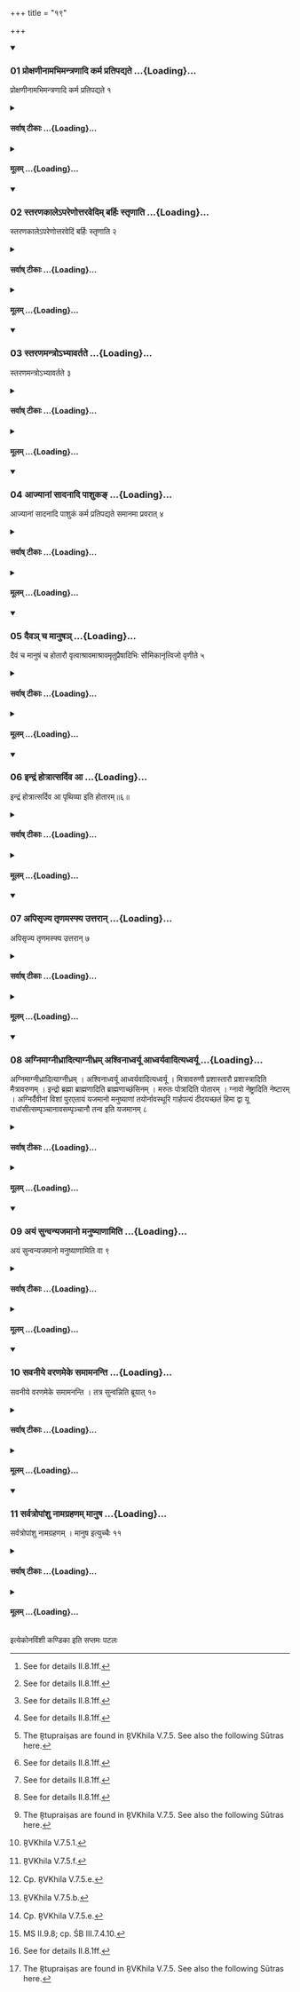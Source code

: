 +++
title = "१९"

+++

<div class="js_include" includetitle="true" newlevelforh1="3" unfilled url="/vedAH_yajuH/taittirIyam/sUtram/ApastambaH/shrautam/vishvAsa-prastutiH/11/19/01_proxaNInAmabhimantraNAdi_karma_pratipadyate.md">
<details open><summary><h3>01 प्रोक्षणीनामभिमन्त्रणादि कर्म प्रतिपद्यते ...{Loading}...</h3></summary>

प्रोक्षणीनामभिमन्त्रणादि कर्म प्रतिपद्यते १
</details>
</div>
<div class="js_include collapsed" newlevelforh1="4" title="सर्वाष् टीकाः" unfilled url="/vedAH_yajuH/taittirIyam/sUtram/ApastambaH/shrautam/sarvASh_TIkAH/11/19/01_proxaNInAmabhimantraNAdi_karma_pratipadyate.md">
<details><summary><h4>सर्वाष् टीकाः ...{Loading}...</h4></summary>
<details><summary>थिते</summary>

1. (The Adhvaryu) starts the work beginning with addressing the sprinkling water.[^1]   

[^1]: See for details II.8.1ff.   
</details>
</details>
</div>
<div class="js_include collapsed" newlevelforh1="4" title="मूलम्" unfilled url="/vedAH_yajuH/taittirIyam/sUtram/ApastambaH/shrautam/mUlam/11/19/01_proxaNInAmabhimantraNAdi_karma_pratipadyate.md">
<details><summary><h4>मूलम् ...{Loading}...</h4></summary>

प्रोक्षणीनामभिमन्त्रणादि कर्म प्रतिपद्यते १
</details>
</div>
<div class="js_include" includetitle="true" newlevelforh1="3" unfilled url="/vedAH_yajuH/taittirIyam/sUtram/ApastambaH/shrautam/vishvAsa-prastutiH/11/19/02_staraNakAle-pareNottaravedim_barhiH_stRNAti.md">
<details open><summary><h3>02 स्तरणकालेऽपरेणोत्तरवेदिम् बर्हिः स्तृणाति ...{Loading}...</h3></summary>

स्तरणकालेऽपरेणोत्तरवेदिं बर्हिः स्तृणाति २
</details>
</div>
<div class="js_include collapsed" newlevelforh1="4" title="सर्वाष् टीकाः" unfilled url="/vedAH_yajuH/taittirIyam/sUtram/ApastambaH/shrautam/sarvASh_TIkAH/11/19/02_staraNakAle-pareNottaravedim_barhiH_stRNAti.md">
<details><summary><h4>सर्वाष् टीकाः ...{Loading}...</h4></summary>
<details><summary>थिते</summary>

2. At the time of spreading (of the sacrificial grass) he spreads the sacrificial grass to the west of the Uttaravedi.  
</details>
</details>
</div>
<div class="js_include collapsed" newlevelforh1="4" title="मूलम्" unfilled url="/vedAH_yajuH/taittirIyam/sUtram/ApastambaH/shrautam/mUlam/11/19/02_staraNakAle-pareNottaravedim_barhiH_stRNAti.md">
<details><summary><h4>मूलम् ...{Loading}...</h4></summary>

स्तरणकालेऽपरेणोत्तरवेदिं बर्हिः स्तृणाति २
</details>
</div>
<div class="js_include" includetitle="true" newlevelforh1="3" unfilled url="/vedAH_yajuH/taittirIyam/sUtram/ApastambaH/shrautam/vishvAsa-prastutiH/11/19/03_staraNamantro-bhyAvartate.md">
<details open><summary><h3>03 स्तरणमन्त्रोऽभ्यावर्तते ...{Loading}...</h3></summary>

स्तरणमन्त्रोऽभ्यावर्तते ३
</details>
</div>
<div class="js_include collapsed" newlevelforh1="4" title="सर्वाष् टीकाः" unfilled url="/vedAH_yajuH/taittirIyam/sUtram/ApastambaH/shrautam/sarvASh_TIkAH/11/19/03_staraNamantro-bhyAvartate.md">
<details><summary><h4>सर्वाष् टीकाः ...{Loading}...</h4></summary>
<details><summary>थिते</summary>

3. The formula[^1] to be used at the time of spreading of the sacrificial grass is to be repeated.  

[^1]: See II.3.2.  
</details>
</details>
</div>
<div class="js_include collapsed" newlevelforh1="4" title="मूलम्" unfilled url="/vedAH_yajuH/taittirIyam/sUtram/ApastambaH/shrautam/mUlam/11/19/03_staraNamantro-bhyAvartate.md">
<details><summary><h4>मूलम् ...{Loading}...</h4></summary>

स्तरणमन्त्रोऽभ्यावर्तते ३
</details>
</div>
<div class="js_include" includetitle="true" newlevelforh1="3" unfilled url="/vedAH_yajuH/taittirIyam/sUtram/ApastambaH/shrautam/vishvAsa-prastutiH/11/19/04_AjyAnAM_sAdanAdi_pAshuka~N.md">
<details open><summary><h3>04 आज्यानां सादनादि पाशुकङ् ...{Loading}...</h3></summary>

आज्यानां सादनादि पाशुकं कर्म प्रतिपद्यते समानमा प्रवरात् ४
</details>
</div>
<div class="js_include collapsed" newlevelforh1="4" title="सर्वाष् टीकाः" unfilled url="/vedAH_yajuH/taittirIyam/sUtram/ApastambaH/shrautam/sarvASh_TIkAH/11/19/04_AjyAnAM_sAdanAdi_pAshuka~N.md">
<details><summary><h4>सर्वाष् टीकाः ...{Loading}...</h4></summary>
<details><summary>थिते</summary>

4. He starts the work of the animal-sacrifice beginning with placing of the ghees. (The ritual) upto the Pravara[^1] is the same.   

[^1]: Thus the ritual described from VII.9.4 (see also II.9.15) upto VII.14.3.   
</details>
</details>
</div>
<div class="js_include collapsed" newlevelforh1="4" title="मूलम्" unfilled url="/vedAH_yajuH/taittirIyam/sUtram/ApastambaH/shrautam/mUlam/11/19/04_AjyAnAM_sAdanAdi_pAshuka~N.md">
<details><summary><h4>मूलम् ...{Loading}...</h4></summary>

आज्यानां सादनादि पाशुकं कर्म प्रतिपद्यते समानमा प्रवरात् ४
</details>
</div>
<div class="js_include" includetitle="true" newlevelforh1="3" unfilled url="/vedAH_yajuH/taittirIyam/sUtram/ApastambaH/shrautam/vishvAsa-prastutiH/11/19/05_daiva~n_cha_mAnuSha~n.md">
<details open><summary><h3>05 दैवञ् च मानुषञ् ...{Loading}...</h3></summary>

दैवं च मानुषं च होतारौ वृत्वाश्रावमाश्रावमृतुप्रैषादिभिः सौमिकानृत्विजो वृणीते ५
</details>
</div>
<div class="js_include collapsed" newlevelforh1="4" title="सर्वाष् टीकाः" unfilled url="/vedAH_yajuH/taittirIyam/sUtram/ApastambaH/shrautam/sarvASh_TIkAH/11/19/05_daiva~n_cha_mAnuSha~n.md">
<details><summary><h4>सर्वाष् टीकाः ...{Loading}...</h4></summary>
<details><summary>थिते</summary>

5. Having selected the divine as well as the human Hotr̥,[^1] having every time called for astu śrauṣaṭ (the Adhvaryu) selects the Soma-sacrificial priests with the beginning words of the orders for the R̥tu (-offerings).[^2]   

[^1]: See VII.14.5.   

[^2]: The R̥tupraiṣas are found in R̥VKhila V.7.5. See also the following Sūtras here.   
</details>
</details>
</div>
<div class="js_include collapsed" newlevelforh1="4" title="मूलम्" unfilled url="/vedAH_yajuH/taittirIyam/sUtram/ApastambaH/shrautam/mUlam/11/19/05_daiva~n_cha_mAnuSha~n.md">
<details><summary><h4>मूलम् ...{Loading}...</h4></summary>

दैवं च मानुषं च होतारौ वृत्वाश्रावमाश्रावमृतुप्रैषादिभिः सौमिकानृत्विजो वृणीते ५
</details>
</div>
<div class="js_include" includetitle="true" newlevelforh1="3" unfilled url="/vedAH_yajuH/taittirIyam/sUtram/ApastambaH/shrautam/vishvAsa-prastutiH/11/19/06_indraM_hotrAtsardiva.md">
<details open><summary><h3>06 इन्द्रं होत्रात्सर्दिव आ ...{Loading}...</h3></summary>

इन्द्रं होत्रात्सर्दिव आ पृथिव्या इति होतारम्॥६॥
</details>
</div>
<div class="js_include collapsed" newlevelforh1="4" title="सर्वाष् टीकाः" unfilled url="/vedAH_yajuH/taittirIyam/sUtram/ApastambaH/shrautam/sarvASh_TIkAH/11/19/06_indraM_hotrAtsardiva.md">
<details><summary><h4>सर्वाष् टीकाः ...{Loading}...</h4></summary>

+++
title = "06 इन्द्रं होत्रात्सर्दिव आ"

+++

<details><summary>थिते</summary>

6. (Thus he selects) the Hotr̥ with indraṁ hotrāt sajūrdiva ā pr̥thivyāḥ.[^1]  

[^1]: R̥VKhila V.7.5.a.  
</details>
</details>
</div>
<div class="js_include collapsed" newlevelforh1="4" title="मूलम्" unfilled url="/vedAH_yajuH/taittirIyam/sUtram/ApastambaH/shrautam/mUlam/11/19/06_indraM_hotrAtsardiva.md">
<details><summary><h4>मूलम् ...{Loading}...</h4></summary>

+++
title = "06 इन्द्रं होत्रात्सर्दिव आ"

+++
"इन्द्रं होत्रात्सर्दिव आ पृथिव्या" इति होतारम्॥६॥
</details>
</div>
<div class="js_include" includetitle="true" newlevelforh1="3" unfilled url="/vedAH_yajuH/taittirIyam/sUtram/ApastambaH/shrautam/vishvAsa-prastutiH/11/19/07_apisRjya_tRNamasphya_uttarAn.md">
<details open><summary><h3>07 अपिसृज्य तृणमस्फ्य उत्तरान् ...{Loading}...</h3></summary>

अपिसृज्य तृणमस्फ्य उत्तरान् ७
</details>
</div>
<div class="js_include collapsed" newlevelforh1="4" title="सर्वाष् टीकाः" unfilled url="/vedAH_yajuH/taittirIyam/sUtram/ApastambaH/shrautam/sarvASh_TIkAH/11/19/07_apisRjya_tRNamasphya_uttarAn.md">
<details><summary><h4>सर्वाष् टीकाः ...{Loading}...</h4></summary>
<details><summary>थिते</summary>

7. Having thrown the blade of grass, and without holding the Sphya (wooden sword) (in his hand)[^1] (he selects) the next (priests).   

[^1]: Cp. II.18.15; 15.1.  
</details>
</details>
</div>
<div class="js_include collapsed" newlevelforh1="4" title="मूलम्" unfilled url="/vedAH_yajuH/taittirIyam/sUtram/ApastambaH/shrautam/mUlam/11/19/07_apisRjya_tRNamasphya_uttarAn.md">
<details><summary><h4>मूलम् ...{Loading}...</h4></summary>

अपिसृज्य तृणमस्फ्य उत्तरान् ७
</details>
</div>
<div class="js_include" includetitle="true" newlevelforh1="3" unfilled url="/vedAH_yajuH/taittirIyam/sUtram/ApastambaH/shrautam/vishvAsa-prastutiH/11/19/08_agnimAgnIdhrAdityAgnIdhram_ashvinAdhvaryU_AdhvaryavAdityadhvaryU.md">
<details open><summary><h3>08 अग्निमाग्नीध्रादित्याग्नीध्रम् अश्विनाध्वर्यू आध्वर्यवादित्यध्वर्यू ...{Loading}...</h3></summary>

अग्निमाग्नीध्रादित्याग्नीध्रम् । अश्विनाध्वर्यू आध्वर्यवादित्यध्वर्यू । मित्रावरुणौ प्रशास्तारौ प्रशास्त्रादिति मैत्रावरुणम् । इन्द्रो ब्रह्मा ब्राह्मणादिति ब्राह्मणाच्छंसिनम् । मरुतः पोत्रादिति पोतारम् । ग्नावो नेष्ट्रादिति नेष्टारम् । अग्निर्दैवीनां विशां पुरएतायं यजमानो मनुष्याणां तयोर्नावस्थूरि गार्हपत्यं दीदयच्छतं हिमा द्वा यू राधांसीत्सम्पृञ्चानावसम्पृञ्चानौ तन्व इति यजमानम् ८
</details>
</div>
<div class="js_include collapsed" newlevelforh1="4" title="सर्वाष् टीकाः" unfilled url="/vedAH_yajuH/taittirIyam/sUtram/ApastambaH/shrautam/sarvASh_TIkAH/11/19/08_agnimAgnIdhrAdityAgnIdhram_ashvinAdhvaryU_AdhvaryavAdityadhvaryU.md">
<details><summary><h4>सर्वाष् टीकाः ...{Loading}...</h4></summary>
<details><summary>थिते</summary>

8. (He selects) the Āgnīdhra,[^1] with agnimāgnīdhrāt;[^2] the two Adhvaryus (viz. the Adhvaryu and the Pratiprasthātr̥) with aśvināvadhvaryū.....;[^3] the Maitrāvaruṇa with mitrāvaruṇa praśāstārau praśāstrāt.[^4] the Brāhmaṇācchaṁsin with indro brahmā brāhmaṇāt;[^5] the Potr̥ with marutaḥ potrāt;[^6] the Neṣṭr̥ with gnāvo neṣṭrāt;[^7] (and) the sacrificer with agnir daivīnāṁ viśām....[^8]   

[^1]: The order of the priests is based upon KS XXVI.9.  

[^2]: R̥VKhila v.7.5.d.  

[^3]: R̥VKhila V.7.5.1.  

[^4]: R̥VKhila V.7.5.f.  

[^5]: Cp. R̥VKhila V.7.5.e.  

[^6]: R̥VKhila V.7.5.b.   

[^7]: Cp. R̥VKhila V.7.5.e.   

[^8]: MS II.9.8; cp. ŚB III.7.4.10.  
</details>
</details>
</div>
<div class="js_include collapsed" newlevelforh1="4" title="मूलम्" unfilled url="/vedAH_yajuH/taittirIyam/sUtram/ApastambaH/shrautam/mUlam/11/19/08_agnimAgnIdhrAdityAgnIdhram_ashvinAdhvaryU_AdhvaryavAdityadhvaryU.md">
<details><summary><h4>मूलम् ...{Loading}...</h4></summary>

अग्निमाग्नीध्रादित्याग्नीध्रम् । अश्विनाध्वर्यू आध्वर्यवादित्यध्वर्यू । मित्रावरुणौ प्रशास्तारौ प्रशास्त्रादिति मैत्रावरुणम् । इन्द्रो ब्रह्मा ब्राह्मणादिति ब्राह्मणाच्छंसिनम् । मरुतः पोत्रादिति पोतारम् । ग्नावो नेष्ट्रादिति नेष्टारम् । अग्निर्दैवीनां विशां पुरएतायं यजमानो मनुष्याणां तयोर्नावस्थूरि गार्हपत्यं दीदयच्छतं हिमा द्वा यू राधांसीत्सम्पृञ्चानावसम्पृञ्चानौ तन्व इति यजमानम् ८
</details>
</div>
<div class="js_include" includetitle="true" newlevelforh1="3" unfilled url="/vedAH_yajuH/taittirIyam/sUtram/ApastambaH/shrautam/vishvAsa-prastutiH/11/19/09_ayaM_sunvanyajamAno_manuShyANAmiti.md">
<details open><summary><h3>09 अयं सुन्वन्यजमानो मनुष्याणामिति ...{Loading}...</h3></summary>

अयं सुन्वन्यजमानो मनुष्याणामिति वा ९
</details>
</div>
<div class="js_include collapsed" newlevelforh1="4" title="सर्वाष् टीकाः" unfilled url="/vedAH_yajuH/taittirIyam/sUtram/ApastambaH/shrautam/sarvASh_TIkAH/11/19/09_ayaM_sunvanyajamAno_manuShyANAmiti.md">
<details><summary><h4>सर्वाष् टीकाः ...{Loading}...</h4></summary>
<details><summary>थिते</summary>

9. Or (instead of the words ayaṁ yajamāno manuṣyāṇām in the last formula above, he uses the words) ayaṁ sunvan yajamāno manuṣyāṇām.... 
</details>
</details>
</div>
<div class="js_include collapsed" newlevelforh1="4" title="मूलम्" unfilled url="/vedAH_yajuH/taittirIyam/sUtram/ApastambaH/shrautam/mUlam/11/19/09_ayaM_sunvanyajamAno_manuShyANAmiti.md">
<details><summary><h4>मूलम् ...{Loading}...</h4></summary>

अयं सुन्वन्यजमानो मनुष्याणामिति वा ९
</details>
</div>
<div class="js_include" includetitle="true" newlevelforh1="3" unfilled url="/vedAH_yajuH/taittirIyam/sUtram/ApastambaH/shrautam/vishvAsa-prastutiH/11/19/10_savanIye_varaNameke_samAmananti.md">
<details open><summary><h3>10 सवनीये वरणमेके समामनन्ति ...{Loading}...</h3></summary>

सवनीये वरणमेके समामनन्ति । तत्र सुन्वन्निति ब्रूयात् १०
</details>
</div>
<div class="js_include collapsed" newlevelforh1="4" title="सर्वाष् टीकाः" unfilled url="/vedAH_yajuH/taittirIyam/sUtram/ApastambaH/shrautam/sarvASh_TIkAH/11/19/10_savanIye_varaNameke_samAmananti.md">
<details><summary><h4>सर्वाष् टीकाः ...{Loading}...</h4></summary>
<details><summary>थिते</summary>

10. According to the opinion of some ritualists, the act of selection of priests should be done at the time of the animal sacrifice connected with Soma-pressing (Savanīya) (and in it) he should utter the word sunvan.  
</details>
</details>
</div>
<div class="js_include collapsed" newlevelforh1="4" title="मूलम्" unfilled url="/vedAH_yajuH/taittirIyam/sUtram/ApastambaH/shrautam/mUlam/11/19/10_savanIye_varaNameke_samAmananti.md">
<details><summary><h4>मूलम् ...{Loading}...</h4></summary>

सवनीये वरणमेके समामनन्ति । तत्र सुन्वन्निति ब्रूयात् १०
</details>
</div>
<div class="js_include" includetitle="true" newlevelforh1="3" unfilled url="/vedAH_yajuH/taittirIyam/sUtram/ApastambaH/shrautam/vishvAsa-prastutiH/11/19/11_sarvatropAMshu_nAmagrahaNam_mAnuSha.md">
<details open><summary><h3>11 सर्वत्रोपांशु नामग्रहणम् मानुष ...{Loading}...</h3></summary>

सर्वत्रोपांशु नामग्रहणम् । मानुष इत्युच्चैः ११
</details>
</div>
<div class="js_include collapsed" newlevelforh1="4" title="सर्वाष् टीकाः" unfilled url="/vedAH_yajuH/taittirIyam/sUtram/ApastambaH/shrautam/sarvASh_TIkAH/11/19/11_sarvatropAMshu_nAmagrahaNam_mAnuSha.md">
<details><summary><h4>सर्वाष् टीकाः ...{Loading}...</h4></summary>
<details><summary>थिते</summary>

11. In all the cases the name[^1] should be uttered inaudibly. (and the word) mānuṣa” loudly.[^2]  

[^1]: Of the chosen priest.  

[^2]: Sce II.16.14.  
</details>
</details>
</div>
<div class="js_include collapsed" newlevelforh1="4" title="मूलम्" unfilled url="/vedAH_yajuH/taittirIyam/sUtram/ApastambaH/shrautam/mUlam/11/19/11_sarvatropAMshu_nAmagrahaNam_mAnuSha.md">
<details><summary><h4>मूलम् ...{Loading}...</h4></summary>

सर्वत्रोपांशु नामग्रहणम् । मानुष इत्युच्चैः ११
</details>
</div>

  
इत्येकोनविंशी कण्डिका 
इति सप्तमः पटलः
